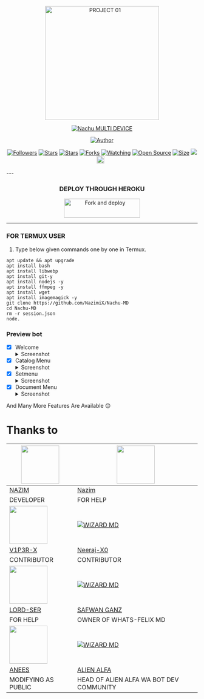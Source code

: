 <p align="center">
<img src="https://telegra.ph/file/3699dfde66d9b4958375f.jpg" alt="PROJECT 01" height= "300" width="300"/>


</p>
<p align="center">
<a href="#"><img title="Nachu MULTI DEVICE" src="https://img.shields.io/badge/NACHU MULTI DEVICE-green?colorA=%23ff0000&colorB=%23017e40&style=for-the-badge"></a>
</p>
<p align="center">
<a href="https://github.com/NazimiX"><img title="Author" src="https://img.shields.io/badge/Author-AJMAL-red.svg?style=for-the-badge&logo=github"></a>
<p align="center">
<a href="https://github.com/NazimiX/followers"><img title="Followers" src="https://img.shields.io/github/followers/NazimiX?color=blue&style=flat-square"></a>
<a href="https://github.com/NazimiX"><img title="Stars" src="https://img.shields.io/github/stars/Ajmal-Achu/Wizard-MD?color=blue&style=flat-square"></a>
<a href="https://github.com/NazimiX/Nachu-MD/stargazers/"><img title="Stars" src="https://img.shields.io/github/stars/NazimiX/Nachu-MD?color=blue&style=flat-square"></a>
<a href="https://github.com/NazimiX/Nachu-MD/network/members"><img title="Forks" src="https://img.shields.io/github/forks/NazimiX/Nachu-MD?color=red&style=flat-square"></a>
<a href="https://github.com/NazimiX/Nachu-MD/watchers"><img title="Watching" src="https://img.shields.io/github/watchers/NazimiX/Nachu-MD?label=Watchers&color=blue&style=flat-square"></a>
<a href="https://github.com/NazimiX/Nachu-MD"><img title="Open Source" src="https://badges.frapsoft.com/os/v2/open-source.svg?v=103"></a>
<a href="https://github.com/NazimiX/Nachu-MD/"><img title="Size" src="https://img.shields.io/github/repo-size/NazimiX/Nachu-MD?style=flat-square&color=green"></a>
<a href="https://hits.seeyoufarm.com"><img src="https://hits.seeyoufarm.com/api/count/incr/badge.svg?url=https%3A%2F%2Fgithub.com%2FNazimiX%2FNachu-MD&count_bg=%2379C83D&title_bg=%23555555&icon=probot.svg&icon_color=%2300FF6D&title=hits&edge_flat=false"/></a>
<a href="https://github.com/NazimiX/Nachu-MD/graphs/commit-activity"><img height="20" src="https://img.shields.io/badge/Maintained%3F-yes-green.svg"></a>&nbsp;&nbsp;
</P>
</div>
---


<div align="center">

### DEPLOY THROUGH HEROKU

<a href="https://nachu-md-deployer.vercel.app/"><img align="center" src="https://telegra.ph/file/3699dfde66d9b4958375f.jpg" alt="Fork and deploy" height="50" width="200" /></a>
</div>

---


### FOR TERMUX USER
1. Type below given commands one by one in Termux.
```
apt update && apt upgrade
apt install bash
apt install libwebp
apt install git-y
apt install nodejs -y
apt install ffmpeg -y
apt install wget
apt install imagemagick -y
git clone https://github.com/NazimiX/Nachu-MD
cd Nachu-MD
rm -r session.json
node.
```  

### Preview bot

- [x] Welcome <details><summary>Screenshot</summary><img src="https://telegra.ph/file/e7adc19143c17cebece3c.jpg"></details>
- [x] Catalog Menu <details><summary>Screenshot</summary><img src="https://telegra.ph/file/7c33c8442aa5c551309ef.jpg"></details>
- [x] Setmenu <details><summary>Screenshot</summary><img src="https://telegra.ph/file/5094eb58f19a49543443a.jpg"></details>
- [x] Document Menu <details><summary>Screenshot</summary><img src="https://telegra.ph/file/8f50df332fe50495a4853.jpg"></details>

And Many More Features Are Available 😊


<!---->
# Thanks to
<a href="https://github.com/NazimiX"><img src="https://github.com/Ajmal-Achu.png?size=100" width="100" height="100"></a> | [<img src="https://telegra.ph/file/0d160eade24b0ad32ee12.jpg" width="100" height="100">](https://github.com/Ajmal-Achu/Wizard-MD) 
---|---
[NAZIM](https://github.com/NazimiX)  | [Nazim](https://github.com/NazimiX/Nachu-MD)
DEVELOPER| FOR HELP |
<a href="https://github.com/V1P3R-X"><img src="https://github.com/V1P3R-X.png?size=100" width="100" height="100"></a> | [![WIZARD MD](https://github.com/Neeraj-X0.png?size=100)](https://github.com/Neeraj-X0) 
[V1P3R-X](https://github.com/V1P3R-X)  | [Neeraj-X0](https://github.com/Neeraj-X0)
CONTRIBUTOR| CONTRIBUTOR |
<a href="https://github.com/Lord-official"><img src="https://github.com/Lord-official.png?size=100" width="100" height="100"></a> | [![WIZARD MD](http://github.com/SafwanGanz.png?size=100)](http://github.com/SafwanGanz) 
[LORD-SER](https://github.com/Lord-official)  | [SAFWAN GANZ](https://github.com/SafwanGanz)
FOR HELP | OWNER OF WHATS-FELIX MD|
<a href="https://github.com/ᴡ4ʟᴋ36.ᴇғx"><img src="https://github.com/ᴡ4ʟᴋ36.ᴇғx.png?size=100" width="100" height="100"></a> | [![WIZARD MD](http://github.com/Alien-alfa.png?size=100)](http://github.com/Alien-alfa)  
[ANEES](https://github.com/ᴡ4ʟᴋ36.ᴇғx) | [ALIEN ALFA](https://Alien-alfa)
MODIFYING AS PUBLIC | HEAD OF ALIEN ALFA WA BOT DEV COMMUNITY |

